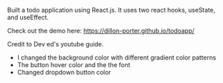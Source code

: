 Built a todo application using React.js.
It uses two react hooks, useState, and useEffect.

Check out the demo here: https://dillon-porter.github.io/todoapp/

Credit to Dev ed's youtube guide.
- I changed the background color with different gradient color patterns 
- The button hover color and the the font
- Changed dropdown button color
